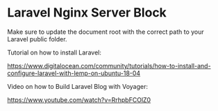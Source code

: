 # Laravel Nginx Server Block

Make sure to update the document root with the correct path to your Laravel public folder.

Tutorial on how to install Laravel:

https://www.digitalocean.com/community/tutorials/how-to-install-and-configure-laravel-with-lemp-on-ubuntu-18-04

Video on how to Build Laravel Blog with Voyager:

https://www.youtube.com/watch?v=RrhpbFCOlZ0
